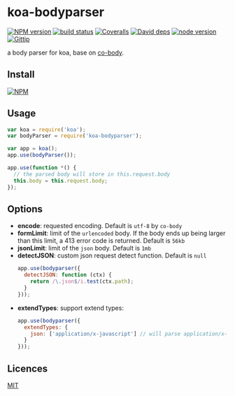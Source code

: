 koa-bodyparser
===============

[![NPM version][npm-image]][npm-url]
[![build status][travis-image]][travis-url]
[![Coveralls][coveralls-image]][coveralls-url]
[![David deps][david-image]][david-url]
[![node version][node-image]][node-url]
[![Gittip][gittip-image]][gittip-url]

[npm-image]: https://img.shields.io/npm/v/koa-bodyparser.svg?style=flat-square
[npm-url]: https://npmjs.org/package/koa-bodyparser
[travis-image]: https://img.shields.io/travis/koajs/bodyparser.svg?style=flat-square
[travis-url]: https://travis-ci.org/koajs/bodyparser
[coveralls-image]: https://img.shields.io/coveralls/koajs/bodyparser.svg?style=flat-square
[coveralls-url]: https://coveralls.io/r/koajs/bodyparser?branch=master
[david-image]: https://img.shields.io/david/koajs/bodyparser.svg?style=flat-square
[david-url]: https://david-dm.org/koajs/bodyparser
[node-image]: https://img.shields.io/badge/node.js-%3E=_0.11-green.svg?style=flat-square
[node-url]: http://nodejs.org/download/
[gittip-image]: https://img.shields.io/gittip/dead-horse.svg?style=flat-square
[gittip-url]: https://www.gittip.com/dead-horse/


a body parser for koa, base on [co-body](https://github.com/tj/co-body).

## Install

[![NPM](https://nodei.co/npm/koa-bodyparser.png?downloads=true)](https://nodei.co/npm/koa-bodyparser/)

## Usage

```js
var koa = require('koa');
var bodyParser = require('koa-bodyparser');

var app = koa();
app.use(bodyParser());

app.use(function *() {
  // the parsed body will store in this.request.body
  this.body = this.request.body;
});
```

## Options

* **encode**: requested encoding. Default is `utf-8` by `co-body`
* **formLimit**: limit of the `urlencoded` body. If the body ends up being larger than this limit, a 413 error code is returned. Default is `56kb`
* **jsonLimit**: limit of the `json` body. Default is `1mb`
* **detectJSON**: custom json request detect function. Default is `null`
  ```js
  app.use(bodyparser({
    detectJSON: function (ctx) {
      return /\.json$/i.test(ctx.path);
    }
  }));
  ```
* **extendTypes**: support extend types:
  ```js
  app.use(bodyparser({
    extendTypes: {
      json: ['application/x-javascript'] // will parse application/x-javascript type body as a JSON string
    }
  }));
  ```

## Licences

[MIT](LICENSE)
